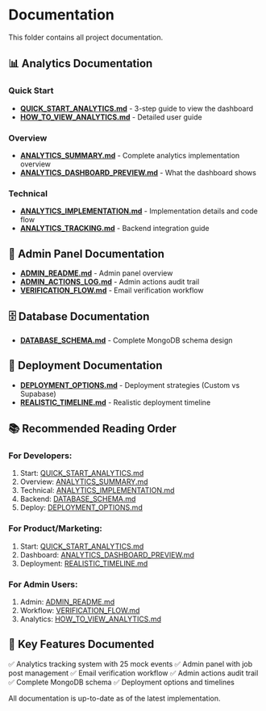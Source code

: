 # Documentation

This folder contains all project documentation.

## 📊 Analytics Documentation

### Quick Start
- **[QUICK_START_ANALYTICS.md](QUICK_START_ANALYTICS.md)** - 3-step guide to view the dashboard
- **[HOW_TO_VIEW_ANALYTICS.md](HOW_TO_VIEW_ANALYTICS.md)** - Detailed user guide

### Overview
- **[ANALYTICS_SUMMARY.md](ANALYTICS_SUMMARY.md)** - Complete analytics implementation overview
- **[ANALYTICS_DASHBOARD_PREVIEW.md](ANALYTICS_DASHBOARD_PREVIEW.md)** - What the dashboard shows

### Technical
- **[ANALYTICS_IMPLEMENTATION.md](ANALYTICS_IMPLEMENTATION.md)** - Implementation details and code flow
- **[ANALYTICS_TRACKING.md](ANALYTICS_TRACKING.md)** - Backend integration guide

## 🔐 Admin Panel Documentation

- **[ADMIN_README.md](ADMIN_README.md)** - Admin panel overview
- **[ADMIN_ACTIONS_LOG.md](ADMIN_ACTIONS_LOG.md)** - Admin actions audit trail
- **[VERIFICATION_FLOW.md](VERIFICATION_FLOW.md)** - Email verification workflow

## 🗄️ Database Documentation

- **[DATABASE_SCHEMA.md](DATABASE_SCHEMA.md)** - Complete MongoDB schema design

## 🚀 Deployment Documentation

- **[DEPLOYMENT_OPTIONS.md](DEPLOYMENT_OPTIONS.md)** - Deployment strategies (Custom vs Supabase)
- **[REALISTIC_TIMELINE.md](REALISTIC_TIMELINE.md)** - Realistic deployment timeline

## 📚 Recommended Reading Order

### For Developers:
1. Start: [QUICK_START_ANALYTICS.md](QUICK_START_ANALYTICS.md)
2. Overview: [ANALYTICS_SUMMARY.md](ANALYTICS_SUMMARY.md)
3. Technical: [ANALYTICS_IMPLEMENTATION.md](ANALYTICS_IMPLEMENTATION.md)
4. Backend: [DATABASE_SCHEMA.md](DATABASE_SCHEMA.md)
5. Deploy: [DEPLOYMENT_OPTIONS.md](DEPLOYMENT_OPTIONS.md)

### For Product/Marketing:
1. Start: [QUICK_START_ANALYTICS.md](QUICK_START_ANALYTICS.md)
2. Dashboard: [ANALYTICS_DASHBOARD_PREVIEW.md](ANALYTICS_DASHBOARD_PREVIEW.md)
3. Deployment: [REALISTIC_TIMELINE.md](REALISTIC_TIMELINE.md)

### For Admin Users:
1. Admin: [ADMIN_README.md](ADMIN_README.md)
2. Workflow: [VERIFICATION_FLOW.md](VERIFICATION_FLOW.md)
3. Analytics: [HOW_TO_VIEW_ANALYTICS.md](HOW_TO_VIEW_ANALYTICS.md)

## 🎯 Key Features Documented

✅ Analytics tracking system with 25 mock events
✅ Admin panel with job post management
✅ Email verification workflow
✅ Admin actions audit trail
✅ Complete MongoDB schema
✅ Deployment options and timelines

All documentation is up-to-date as of the latest implementation.
